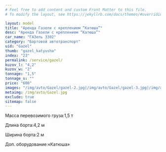 ```yaml
---
# Feel free to add content and custom Front Matter to this file.
# To modify the layout, see https://jekyllrb.com/docs/themes/#overriding-theme-defaults

layout: model
title: "Аренда Газели с креплением “Катюша”"
desc: "Аренда Газели с креплением “Катюша”"
car_name: "ГАЗель 3302"
category: "Бортовой автотранспорт"
uid: "Gazel"
thumb: "gazel_katyusha"
index: "23"
permalink: /service/gazel/
kuzov_l: "4,2"
kuzov_w: "2"
tonnage: "1,5"
tonnage_s: ""
price: "600"
images: "/img/avto/Gazel/gazel-2.jpg|/img/avto/Gazel/gazel-3.jpg|/img/avto/Gazel/gazel-4.jpg"
metaimg: /img/avto/Gazel.jpg
exclude: true
sitemap: false
---
```


<span>Масса перевозимого груза:</span><span>1,5 т</span>

<span>Длина борта:</span><span>4,2 м</span>

<span>Ширина борта:</span><span>2 м</span>

<span>Доп. оборудование:</span><span>«Катюша»</span>
